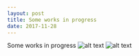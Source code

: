 ```yaml
---
layout: post
title: Some works in progress
date: 2017-11-28
---
```


Some works in progress
![alt text](fjlicht.github.io/images/IMG_2198.JPG "Potato Pathology")
![alt text](fjlicht.github.io/images/IMG_2008.JPG "Potato Pathology")

